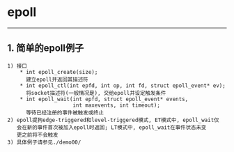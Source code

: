 # **epoll** #
***


## **1. 简单的epoll例子** ##
    1) 接口
        * int epoll_create(size);
          建立epoll并返回其描述符
        * int epoll_ctl(int epfd, int op, int fd, struct epoll_event* ev);
          将socket描述符(一般情况是), 交给epoll并设定触发条件
        * int epoll_wait(int epfd, struct epoll_event* events, 
                         int maxevents, int timeout);
          等待已经注册的事件被触发或终止
    2) epoll提狗edge-triggered和level-triggered模式, ET模式中, epoll_wait仅
       会在新的事件首次被加入epoll时返回; LT模式中, epoll_wait在事件状态未变
       更之前将不会触发
    3) 具体例子请参见./demo00/
